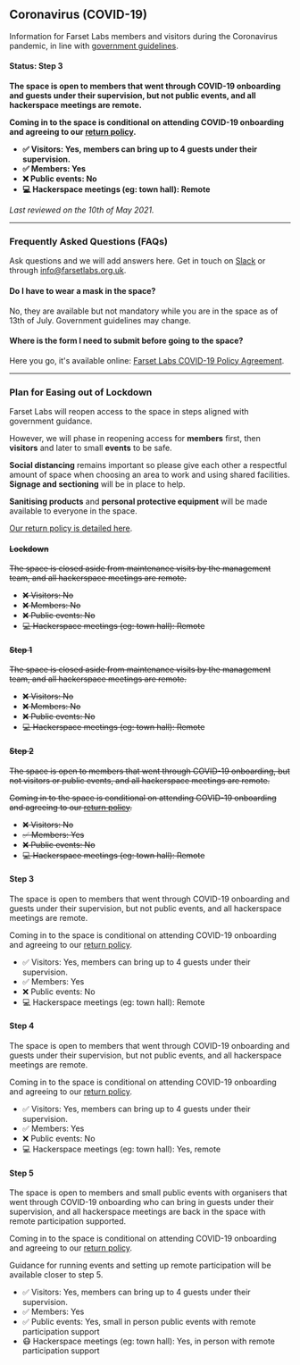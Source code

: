 ## Coronavirus (COVID-19)

Information for Farset Labs members and visitors during the Coronavirus pandemic, in line with [government guidelines](https://www.executiveoffice-ni.gov.uk/sites/default/files/publications/execoffice/our-approach-to-decision-making-summary-120520.pdf).

#### **Status: Step 3**

**The space is open to members that went through COVID-19 onboarding and guests under their supervision, but not public events, and all hackerspace meetings are remote.**

**Coming in to the space is conditional on attending COVID-19 onboarding and agreeing to our [return policy].**

* **✅ Visitors: Yes, members can bring up to 4 guests under their supervision.**
* **✅ Members: Yes**
* **❌ Public events: No**
* **💻 Hackerspace meetings (eg: town hall): Remote**

_Last reviewed on the 10th of May 2021._

---

### Frequently Asked Questions (FAQs)

Ask questions and we will add answers here. Get in touch on [Slack] or through [info@farsetlabs.org.uk].

#### Do I have to wear a mask in the space?

No, they are available but not mandatory while you are in the space as of 13th of July. Government guidelines may change.

[Slack]:{{site.social.slack}}
[info@farsetlabs.org.uk]:mailto:info@farsetlabs.org.uk

#### Where is the form I need to submit before going to the space?

Here you go, it's available online: [Farset Labs COVID-19 Policy Agreement](https://docs.google.com/forms/d/e/1FAIpQLSdnoNQBvJ5xRm75cpybzPVDQOLN389tQhX1Kmv7kCnF2bgI6g/viewform?usp=sf_link).

---

### Plan for Easing out of Lockdown

Farset Labs will reopen access to the space in steps aligned with government guidance.

However, we will phase in reopening access for **members** first, then **visitors** and later to small **events** to be safe.

**Social distancing** remains important so please give each other a respectful amount of space when choosing an area
to work and using shared facilities. **Signage and sectioning** will be in place to help.

**Sanitising products** and **personal protective equipment** will be made available to everyone in the space.

[Our return policy is detailed here](/about/coronavirus_return_policy).

#### ~~Lockdown~~

~~The space is closed aside from maintenance visits by the management team, and all hackerspace meetings are remote.~~

* ~~❌ Visitors: No~~
* ~~❌ Members: No~~
* ~~❌ Public events: No~~
* ~~💻 Hackerspace meetings (eg: town hall): Remote~~

#### ~~Step 1~~

~~The space is closed aside from maintenance visits by the management team, and all hackerspace meetings are remote.~~

* ~~❌ Visitors: No~~
* ~~❌ Members: No~~
* ~~❌ Public events: No~~
* ~~💻 Hackerspace meetings (eg: town hall): Remote~~

#### ~~Step 2~~

~~The space is open to members that went through COVID-19 onboarding, but not visitors or public events, and all hackerspace meetings are remote.~~

~~Coming in to the space is conditional on attending COVID-19 onboarding and agreeing to our [return policy].~~

* ~~❌ Visitors: No~~
* ~~✅ Members: Yes~~
* ~~❌ Public events: No~~
* ~~💻 Hackerspace meetings (eg: town hall): Remote~~

#### Step 3

The space is open to members that went through COVID-19 onboarding and guests under their supervision, but not public events, and all hackerspace meetings are remote.

Coming in to the space is conditional on attending COVID-19 onboarding and agreeing to our [return policy].

* ✅ Visitors: Yes, members can bring up to 4 guests under their supervision.
* ✅ Members: Yes
* ❌ Public events: No
* 💻 Hackerspace meetings (eg: town hall): Remote

#### Step 4

The space is open to members that went through COVID-19 onboarding and guests under their supervision, but not public events, and all hackerspace meetings are remote.

Coming in to the space is conditional on attending COVID-19 onboarding and agreeing to our [return policy].

* ✅ Visitors: Yes, members can bring up to 4 guests under their supervision.
* ✅ Members: Yes
* ❌ Public events: No
* 💻 Hackerspace meetings (eg: town hall): Yes, remote

#### Step 5

The space is open to members and small public events with organisers that went through COVID-19 onboarding who can bring in guests under their supervision, and all hackerspace meetings are back in the space with remote participation supported.

Coming in to the space is conditional on attending COVID-19 onboarding and agreeing to our [return policy].

Guidance for running events and setting up remote participation will be available closer to step 5.

* ✅ Visitors:                                Yes, members can bring up to 4 guests under their supervision.
* ✅ Members:                                 Yes
* ✅ Public events:                           Yes, small in person public events with remote participation support
* 😷 Hackerspace meetings (eg: town hall):    Yes, in person with remote participation support

[return policy]:/about/coronavirus_return_policy
